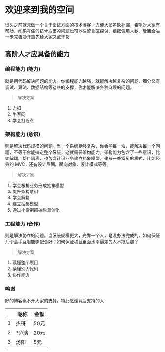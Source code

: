 # 欢迎来到我的空间

很久之前就想做一个关于面试方面的技术博客，方便大家差缺补漏，希望对大家有帮助，如果有任何技术方面的问题也可以在留言区探讨，根据使用人数，后面会进一步完善😄开篇先给大家来点干货

## 高阶人才应具备的能力

### **编程能力** (能力)

就是用代码解决问题的能力。你编程能力越强，就能解决越复杂的问题，细分又有调试、算法、数据结构等这些的支撑，你才能解决各种麻烦的问题。

> 解决方案

1. 力扣
2. 牛客网
3. 学会打断点

### **架构能力** (意识)

则是解决代码规模的问题。当一个系统足够复杂，你会写每一块，能解决每一个问题，不等于你能搞定整个系统，这就需要架构能力，架构能力包含了一些意识，比如解耦、接口隔离，也包含认识业务建立抽象模型，也有一些常见的模式，比如经典的 MVC，还有设计层面，面向对象、设计模式等等。

> 解决方案

1. 学会根据业务形成抽象模型
2. 提升架构意识
3. 学会解耦
4. 建立抽象模型
5. 通过小案例把抽象具体化

### **工程能力** (合作)

则是解决协作的问题。当系统规模更大，光靠一个人，是没办法完成的，如何保证几个高手互相能够配合好？如何保证项目里面水平最差的人不拖后腿？ 

> 解决方案

1. 读懂整个项目
2. 读懂别人代码
3. 协作能力

### **鸣谢**

好的博客离不开大家的支持，特此感谢背后支持的人

|      | 昵称  | 金额 |
| ---- | ----- | ---- |
| 1    | 杰哥  | 50元 |
| 2    | *兴爽 | 20元 |
| 3    | 汤阳  | 5元  |

